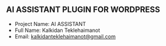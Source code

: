 ## AI ASSISTANT PLUGIN FOR WORDPRESS
- Project Name: AI ASSISTANT
- Full Name: Kalkidan Teklehaimanot
- Email: kalkidanteklehaimanot@gmail.com

